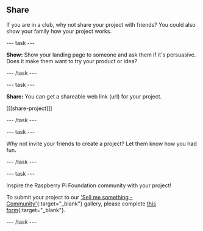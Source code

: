 ## Share

If you are in a club, why not share your project with friends? You could also show your family how your project works.

--- task ---

**Show:** Show your landing page to someone and ask them if it's persuasive. Does it make them want to try your product or idea?

--- /task ---

--- task ---

**Share:** You can get a shareable web link (url) for your project.

[[[share-project]]]

--- /task ---

--- task ---

Why not invite your friends to create a project? Let them know how you had fun.

--- /task ---

--- task ---

Inspire the Raspberry Pi Foundation community with your project!

To submit your project to our ['Sell me something - Community'](https://wke.lt/w/s/YGmOOt){:target="_blank"} gallery, please complete [this form](https://form.raspberrypi.org/f/community-project-submissions){:target="_blank"}.

--- /task ---
